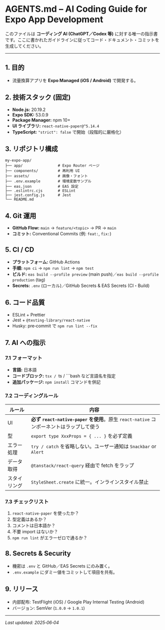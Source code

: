 # AGENTS.md – AI Coding Guide for Expo App Development

このファイルは **コーディング AI (ChatGPT／Codex 等)** に対する唯一の指示書です。ここに書かれたガイドラインに従ってコード・ドキュメント・コミットを生成してください。

---

## 1. 目的

- 流量換算アプリを **Expo Managed (iOS / Android)** で開発する。

## 2. 技術スタック (固定)

- **Node.js:** 20.19.2
- **Expo SDK:** 53.0.9
- **Package Manager:** npm 10+
- **UI ライブラリ:** `react-native-paper@^5.14.4`
- **TypeScript:** `"strict": false` で開始（段階的に厳格化）

## 3. リポジトリ構成

```
my-expo-app/
├── app/                # Expo Router ページ
├── components/         # 再利用 UI
├── assets/             # 画像・フォント
├── .env.example        # 環境変数サンプル
├── eas.json            # EAS 設定
├── .eslintrc.cjs       # ESLint
├── jest.config.js      # Jest
└── README.md
```

## 4. Git 運用

- **GitHub Flow:** `main` → `feature/<topic>` → PR → `main`
- **コミット:** Conventional Commits (例: `feat:`, `fix:`)

## 5. CI / CD

- **プラットフォーム:** GitHub Actions
- **手順:** `npm ci` → `npm run lint` → `npm test`
- **ビルド:** `eas build --profile preview` (main push)／`eas build --profile production` (tag)
- **Secrets:** `.env` (ローカル)／GitHub Secrets & EAS Secrets (CI・Build)

## 6. コード品質

- ESLint + Prettier
- Jest + `@testing-library/react-native`
- Husky: pre‑commit で `npm run lint --fix`

## 7. AI への指示

### 7.1 フォーマット

- **言語:** 日本語
- **コードブロック:** `tsx / `ts / \`\`\`bash など言語名を指定
- **追加パッケージ:** `npm install` コマンドを併記

### 7.2 コーディングルール

| ルール       | 内容                                                                                     |
| ------------ | ---------------------------------------------------------------------------------------- |
| UI           | **必ず `react-native-paper` を使用**。原生 `react-native` コンポーネントはラップして使う |
| 型           | `export type XxxProps = { ... }` を必ず定義                                              |
| エラー処理   | `try / catch` を省略しない。ユーザー通知は `Snackbar` or `Alert`                         |
| データ取得   | `@tanstack/react-query` 経由で fetch をラップ                                            |
| スタイリング | `StyleSheet.create` に統一。インラインスタイル禁止                                       |

### 7.3 チェックリスト

1. `react-native-paper` を使ったか？
2. 型定義はあるか？
3. コメントは日本語か？
4. 不要 import はないか？
5. `npm run lint` がエラーゼロで通るか？

## 8. Secrets & Security

- 機密は `.env` と GitHub／EAS Secrets にのみ置く。
- `.env.example` にダミー値をコミットして項目を共有。

## 9. リリース

- 内部配布: TestFlight (iOS) / Google Play Internal Testing (Android)
- バージョン: SemVer (`1.0.0` → `1.0.1`)

---

_Last updated: 2025‑06‑04_
